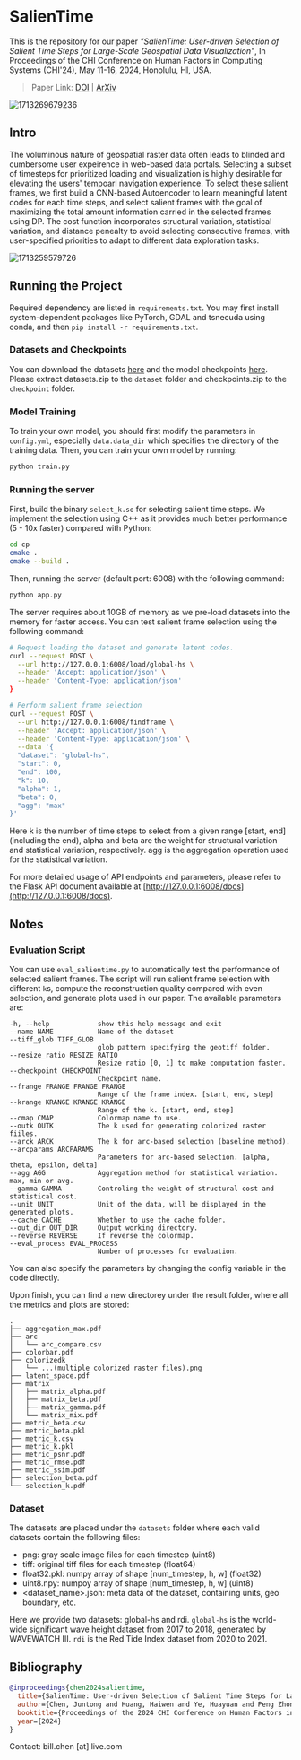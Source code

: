 # SalienTime

This is the repository for our paper *"SalienTime: User-driven Selection of Salient Time Steps for Large-Scale Geospatial Data Visualization"*, In Proceedings of the CHI Conference on Human Factors in Computing Systems (CHI'24), May 11-16, 2024, Honolulu, HI, USA.

> Paper Link: [DOI](https://doi.org/10.1145/3613904.3642944) | [ArXiv](https://arxiv.org/abs/2403.03449)

![1713269679236](https://billc.oss-cn-shanghai.aliyuncs.com/v2/img/2024/04/16/1713269679236.png)


## Intro

The voluminous nature of geospatial raster data often leads to blinded and cumbersome user expeirence in web-based data portals. Selecting a subset of timesteps for prioritized loading and visualization is highly desirable for elevating the users' tempoarl navigation experience. To select these salient frames, we first build a CNN-based Autoencoder to learn meaningful latent codes for each time steps, and select salient frames with the goal of maximizing the total amount information carried in the selected frames using DP. The cost function incorporates structural variation, statistical variation, and distance penealty to avoid selecting consecutive frames, with user-specified priorities to adapt to different data exploration tasks.

![1713259579726](https://billc.oss-cn-shanghai.aliyuncs.com/v2/img/2024/04/16/1713259579726.png)

## Running the Project

Required dependency are listed in `requirements.txt`. You may first install system-dependent packages like PyTorch, GDAL and tsnecuda using conda, and then `pip install -r requirements.txt`.

### Datasets and Checkpoints

You can download the datasets [here](https://drive.google.com/file/d/1MS0Oz1U0KnoqPupp_jsr1dIE4FloCT6A) and the model checkpoints [here](https://drive.google.com/file/d/1w1UgxH4NbckTMZkdDGOEd53jQVPnCiYx). Please extract datasets.zip to the `dataset` folder and checkpoints.zip to the `checkpoint` folder.

### Model Training
To train your own model, you should first modify the parameters in `config.yml`, especially `data.data_dir` which specifies the directory of the training data. Then, you can train your own model by running:
```bash
python train.py
```


### Running the server

First, build the binary `select_k.so` for selecting salient time steps. We implement the selection using C++ as it provides much better performance (5 - 10x faster) compared with Python:

```bash
cd cp
cmake .
cmake --build .
```

Then, running the server (default port: 6008) with the following command:

```bash
python app.py
```

The server requires about 10GB of memory as we pre-load datasets into the memory for faster access. You can test salient frame selection using the following command:

```bash
# Request loading the dataset and generate latent codes.
curl --request POST \
  --url http://127.0.0.1:6008/load/global-hs \
  --header 'Accept: application/json' \
  --header 'Content-Type: application/json'
}

# Perform salient frame selection
curl --request POST \
  --url http://127.0.0.1:6008/findframe \
  --header 'Accept: application/json' \
  --header 'Content-Type: application/json' \
  --data '{
  "dataset": "global-hs",
  "start": 0,
  "end": 100,
  "k": 10,
  "alpha": 1,
  "beta": 0,
  "agg": "max"
}'
```

Here k is the number of time steps to select from a given range [start, end] (including the end), alpha and beta are the weight for structural variation and statistical variation, respectively. agg is the aggregation operation used for the statistical variation.

For more detailed usage of API endpoints and parameters, please refer to the Flask API document available at [http://127.0.0.1:6008/docs](http://127.0.0.1:6008/docs).

## Notes


### Evaluation Script

You can use `eval_salientime.py` to automatically test the performance of selected salient frames. The script will run salient frame selection with different `k`s, compute the reconstruction quality compared with even selection, and generate plots used in our paper. The available parameters are:

```
-h, --help            show this help message and exit
--name NAME           Name of the dataset
--tiff_glob TIFF_GLOB
                      glob pattern specifying the geotiff folder.
--resize_ratio RESIZE_RATIO
                      Resize ratio [0, 1] to make computation faster.
--checkpoint CHECKPOINT
                      Checkpoint name.
--frange FRANGE FRANGE FRANGE
                      Range of the frame index. [start, end, step]
--krange KRANGE KRANGE KRANGE
                      Range of the k. [start, end, step]
--cmap CMAP           Colormap name to use.
--outk OUTK           The k used for generating colorized raster fiiles.
--arck ARCK           The k for arc-based selection (baseline method).
--arcparams ARCPARAMS
                      Parameters for arc-based selection. [alpha, theta, epsilon, delta]
--agg AGG             Aggregation method for statistical variation. max, min or avg.
--gamma GAMMA         Controling the weight of structural cost and statistical cost.
--unit UNIT           Unit of the data, will be displayed in the generated plots.
--cache CACHE         Whether to use the cache folder.
--out_dir OUT_DIR     Output working directory.
--reverse REVERSE     If reverse the colormap.
--eval_process EVAL_PROCESS
                      Number of processes for evaluation.
```

You can also specify the parameters by changing the config variable in the code directly.


Upon finish, you can find a new directorey under the result folder, where all the metrics and plots are stored:

```
.
├── aggregation_max.pdf
├── arc
│   └── arc_compare.csv
├── colorbar.pdf
├── colorizedk
│   └── ...(multiple colorized raster files).png
├── latent_space.pdf
├── matrix
│   ├── matrix_alpha.pdf
│   ├── matrix_beta.pdf
│   ├── matrix_gamma.pdf
│   └── matrix_mix.pdf
├── metric_beta.csv
├── metric_beta.pkl
├── metric_k.csv
├── metric_k.pkl
├── metric_psnr.pdf
├── metric_rmse.pdf
├── metric_ssim.pdf
├── selection_beta.pdf
└── selection_k.pdf
```

### Dataset

The datasets are placed under the `datasets` folder where each valid datasets contain the following files:

- png: gray scale image files for each timestep (uint8)
- tiff: original tiff files for each timestep (float64)
- float32.pkl: numpy array of shape [num_timestep, h, w] (float32)
- uint8.npy: numpoy array of shape [num_timestep, h, w] (uint8)
- <dataset_name>.json: meta data of the dataset, containing units, geo boundary, etc.

Here we provide two datasets: global-hs and rdi. `global-hs` is the world-wide significant wave height dataset from 2017 to 2018, generated by WAVEWATCH III. `rdi` is the Red Tide Index dataset from 2020 to 2021.

## Bibliography

```bibtex
@inproceedings{chen2024salientime,
  title={SalienTime: User-driven Selection of Salient Time Steps for Large-Scale Geospatial Data Visualization},
  author={Chen, Juntong and Huang, Haiwen and Ye, Huayuan and Peng Zhong and Li, Chenhui and Wang, Changbo},
  booktitle={Proceedings of the 2024 CHI Conference on Human Factors in Computing Systems},
  year={2024}
}
```

Contact: bill.chen [at] live.com
